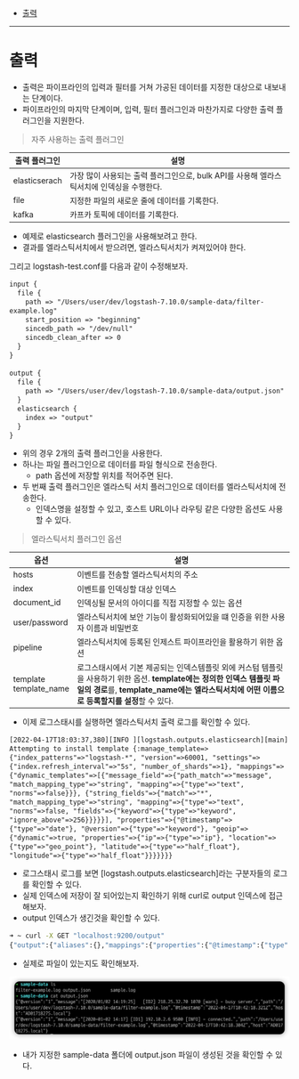 - [출력](#출력)
---
# 출력

- 출력은 파이프라인의 입력과 필터를 거쳐 가공된 데이터를 지정한 대상으로 내보내는 단계이다.
- 파이프라인의 마지막 단계이며, 입력, 필터 플러그인과 마찬가지로 다양한 출력 플러그인을 지원한다.

> 자주 사용하는 출력 플러그인

| 출력 플러그인 | 설명                                                                                      |
| ------------- | ----------------------------------------------------------------------------------------- |
| elasticserach | 가장 많이 사용되는 출력 플러그인으로, bulk API를 사용해 엘라스틱서치에 인덱싱을 수행한다. |
| file          | 지정한 파일의 새로운 줄에 데이터를 기록한다.                                              |
| kafka         | 카프카 토픽에 데이터를 기록한다.                                                          |

- 예제로 elasticsearch 플러그인을 사용해보려고 한다.
- 결과를 엘라스틱서치에서 받으려면, 엘라스틱서치가 켜져있어야 한다.


그리고 logstash-test.conf를 다음과 같이 수정해보자.

```
input {
  file {
    path => "/Users/user/dev/logstash-7.10.0/sample-data/filter-example.log"
    start_position => "beginning"
    sincedb_path => "/dev/null"
    sincedb_clean_after => 0
  }
}

output {
  file {
    path => "/Users/user/dev/logstash-7.10.0/sample-data/output.json"
  }
  elasticsearch {
    index => "output"
  }
}
```
- 위의 경우 2개의 출력 플러그인을 사용한다.
- 하나는 파일 플러그인으로 데이터를 파일 형식으로 전송한다.
  - path 옵션에 저장할 위치를 적어주면 된다.
- 두 번째 출력 플러그인은 엘라스틱 서치 플러그인으로 데이터를 엘라스틱서치에 전송한다.
  - 인덱스명을 설정할 수 있고, 호스트 URL이나 라우팅 같은 다양한 옵션도 사용할 수 있다.


> 엘라스틱서치 플러그인 옵션

| 옵션                         | 설명                                                                                                                                                                                                                  |
| ---------------------------- | --------------------------------------------------------------------------------------------------------------------------------------------------------------------------------------------------------------------- |
| hosts                        | 이벤트를 전송할 엘라스틱서치의 주소                                                                                                                                                                                   |
| index                        | 이벤트를 인덱싱할 대상 인덱스                                                                                                                                                                                         |
| document_id                  | 인덱싱될 문서의 아이디를 직접 지정할 수 있는 옵션                                                                                                                                                                     |
| user/password                | 엘라스틱서치에 보안 기능이 활성화되어있을 떄 인증을 위한 사용자 이름과 비밀번호                                                                                                                                       |
| pipeline                     | 엘라스틱서치에 등록된 인제스트 파이프라인을 활용하기 위한 옵션                                                                                                                                                        |
| template <br/> template_name | 로그스태시에서 기본 제공되는 인덱스템플릿 외에 커스텀 템플릿을 사용하기 위한 옵션. **template에는 정의한 인덱스 템플릿 파일의 경로**를, **template_name에는 엘라스틱서치에 어떤 이름으로 등록할지를 설정**할 수 있다. |

- 이제 로그스태시를 실행하면 엘라스틱서치 출력 로그를 확인할 수 있다.

```
[2022-04-17T18:03:37,380][INFO ][logstash.outputs.elasticsearch][main] Attempting to install template {:manage_template=>{"index_patterns"=>"logstash-*", "version"=>60001, "settings"=>{"index.refresh_interval"=>"5s", "number_of_shards"=>1}, "mappings"=>{"dynamic_templates"=>[{"message_field"=>{"path_match"=>"message", "match_mapping_type"=>"string", "mapping"=>{"type"=>"text", "norms"=>false}}}, {"string_fields"=>{"match"=>"*", "match_mapping_type"=>"string", "mapping"=>{"type"=>"text", "norms"=>false, "fields"=>{"keyword"=>{"type"=>"keyword", "ignore_above"=>256}}}}}], "properties"=>{"@timestamp"=>{"type"=>"date"}, "@version"=>{"type"=>"keyword"}, "geoip"=>{"dynamic"=>true, "properties"=>{"ip"=>{"type"=>"ip"}, "location"=>{"type"=>"geo_point"}, "latitude"=>{"type"=>"half_float"}, "longitude"=>{"type"=>"half_float"}}}}}}}
```
- 로그스태시 로그를 보면 [logstash.outputs.elasticsearch]라는 구분자들의 로그를 확인할 수 있다.
- 실제 인덱스에 저장이 잘 되어있는지 확인하기 위해 curl로 output 인덱스에 접근해보자.
- output 인덱스가 생긴것을 확인할 수 있다.

```sh
➜ ~ curl -X GET "localhost:9200/output"
{"output":{"aliases":{},"mappings":{"properties":{"@timestamp":{"type":"date"},"@version":{"type":"text","fields":{"keyword":{"type":"keyword","ignore_above":256}}},"host":{"type":"text","fields":{"keyword":{"type":"keyword","ignore_above":256}}},"message":{"type":"text","fields":{"keyword":{"type":"keyword","ignore_above":256}}},"path":{"type":"text","fields":{"keyword":{"type":"keyword","ignore_above":256}}}}},"settings":{"index":{"routing":{"allocation":{"include":{"_tier_preference":"data_content"}}},"number_of_shards":"1","provided_name":"output","creation_date":"1650185879924","number_of_replicas":"1","uuid":"ynWulA29QrinZtiO7_EOuw","version":{"created":"7100299"}}}}}%
```

- 실제로 파일이 있는지도 확인해보자.

![](/images/2022-04-17-19-42-29.png)

- 내가 지정한 sample-data 폴더에 output.json 파일이 생성된 것을 확인할 수 있다.